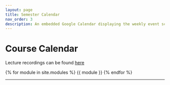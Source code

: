 ```yaml
---
layout: page
title: Semester Calendar
nav_order: 3
description: An embedded Google Calendar displaying the weekly event schedule.
---
```


# Course Calendar
Lecture recordings can be found <a href="https://bcourses.berkeley.edu/courses/1518829/external_tools/78985">here</a>

{% for module in site.modules %}
{{ module }}
{% endfor %}

---
